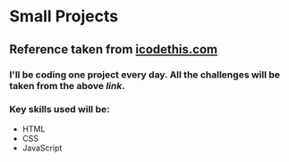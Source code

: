 # Small Projects

## Reference taken from <a href="https://icodethis.com/">icodethis.com<a/>
### I'll be coding one project every day. All the challenges will be taken from the above *link*.
### Key skills used will be:
  * HTML
  * CSS
  * JavaScript
  
